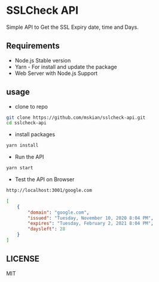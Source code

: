 # SSLCheck API

Simple API to Get the SSL Expiry date, time and Days.

## Requirements

- Node.js Stable version
- Yarn - For install and update the package
- Web Server with Node.js Support

## usage

- clone to repo

```sh
git clone https://github.com/mskian/sslcheck-api.git
cd sslcheck-api
```

- install packages

```sh
yarn install
```

- Run the API

```sh
yarn start
```

- Test the API on Browser

```sh
http://localhost:3001/google.com
```

```json
[
    {
        "domain": "google.com",
        "issued": "Tuesday, November 10, 2020 8:04 PM",
        "expires": "Tuesday, February 2, 2021 8:04 PM",
        "daysleft": 28
    }
]
```

## LICENSE

MIT
